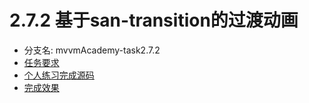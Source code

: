 # 2.7.2 基于san-transition的过渡动画

* 分支名: mvvmAcademy-task2.7.2
* [任务要求](http://ife.baidu.com/course/detail/id/13)
* [个人练习完成源码](https://github.com/cycdpoCodeLab/ife-course-2018/tree/mvvmAcademy-task2.7.2)
* [完成效果](https://cycdpocodelab.github.io/ife-course-2018/mvvmAcademy/task2.7.2/index.html)

